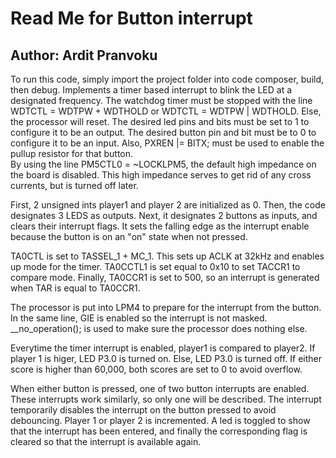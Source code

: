 # Read Me for Button interrupt
## Author: Ardit Pranvoku
To run this code, simply import the project folder into code composer, build, then debug.
Implements a timer based interrupt to blink the LED at a designated frequency.
The watchdog timer must be stopped with the line WDTCTL = WDTPW + WDTHOLD or WDTCTL = WDTPW | WDTHOLD.
Else, the processor will reset.
The desired led pins and bits must be set to 1 to configure it to be an output.
The desired button pin and bit must be to 0 to configure it to be an input.
Also,  PXREN |= BITX; must be used to enable the pullup resistor for that button.     
By using the line PM5CTL0 = ~LOCKLPM5, the default high impedance on the board is disabled.
This high impedance serves to get rid of any cross currents, but is turned off later.

First, 2 unsigned ints player1 and player 2 are initialized as 0.
Then, the code designates 3 LEDS as outputs.
Next, it designates 2 buttons as inputs, and clears their interrupt flags. It sets the falling edge
as the interrupt enable because the button is on an "on" state when not pressed.

TA0CTL is set to TASSEL_1 + MC_1. This sets up ACLK at 32kHz and enables up mode for the timer.
TA0CCTL1 is set equal to 0x10 to set TACCR1 to compare mode.
Finally, TA0CCR1 is set to 500, so an interrupt is generated when TAR is equal to TA0CCR1.

The processor is put into LPM4 to prepare for the interrupt from the button.
In the same line, GIE is enabled so the interrupt is not masked.
__no_operation(); is used to make sure the processor does nothing else.

Everytime the timer interrupt is enabled, 
player1 is compared to player2. If player 1 is higer,
LED P3.0 is turned on. Else, LED P3.0 is turned off.
If either score is higher than 60,000, both scores are set to 0 to avoid overflow.

When either button is pressed, one of two button interrupts are enabled. These interrupts work similarly,
so only one will be described.
The interrupt temporarily disables the interrupt on the button pressed to avoid debouncing.
Player 1 or player 2 is incremented.
A led is toggled to show that the interrupt has been entered, and finally the corresponding flag is cleared
so that the interrupt is available again.
